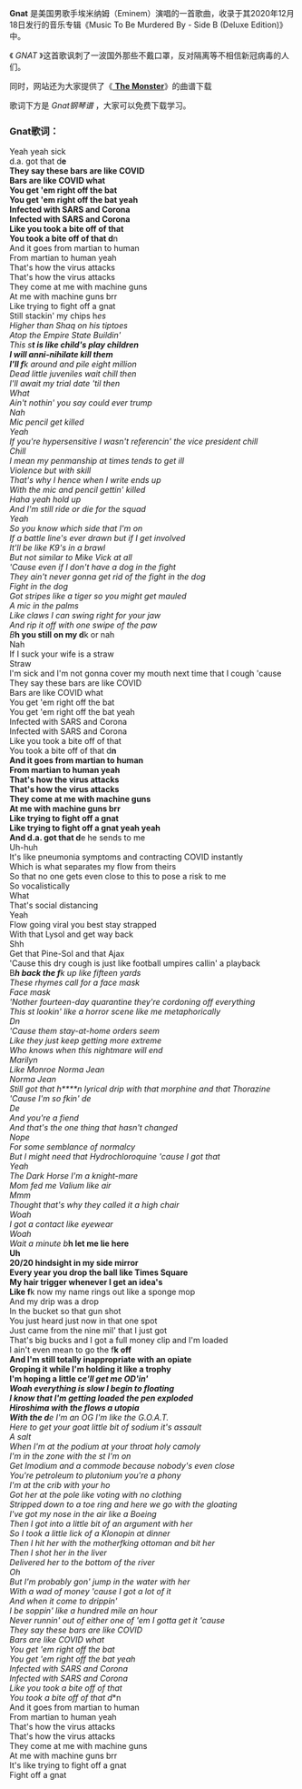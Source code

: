 

**Gnat** 是美国男歌手埃米纳姆（Eminem）演唱的一首歌曲，收录于其2020年12月18日发行的音乐专辑《Music To Be Murdered
By - Side B (Deluxe Edition)》中。

《 _GNAT_ 》这首歌讽刺了一波国外那些不戴口罩，反对隔离等不相信新冠病毒的人们。

同时，网站还为大家提供了《[ **The Monster**](Music-2992-The-Monster-Eminem---Rihanna.html
"The Monster")》的曲谱下载

歌词下方是 _Gnat钢琴谱_ ，大家可以免费下载学习。

### Gnat歌词：

Yeah yeah sick  
d.a. got that d**e  
They say these bars are like COVID  
Bars are like COVID what  
You get 'em right off the bat  
You get 'em right off the bat yeah  
Infected with SARS and Corona  
Infected with SARS and Corona  
Like you took a bite off of that  
You took a bite off of that d**n  
And it goes from martian to human  
From martian to human yeah  
That's how the virus attacks  
That's how the virus attacks  
They come at me with machine guns  
At me with machine guns brr  
Like trying to fight off a gnat  
Still stackin' my chips h*es  
Higher than Shaq on his tiptoes  
Atop the Empire State Buildin'  
This s**t is like child's play children  
I will anni-nihilate kill them  
I'll f**k around and pile eight million  
Dead little juveniles wait chill then  
I'll await my trial date 'til then  
What  
Ain't nothin' you say could ever trump  
Nah  
Mic pencil get killed  
Yeah  
If you're hypersensitive I wasn't referencin' the vice president chill  
Chill  
I mean my penmanship at times tends to get ill  
Violence but with skill  
That's why I hence when I write ends up  
With the mic and pencil gettin' killed  
Haha yeah hold up  
And I'm still ride or die for the squad  
Yeah  
So you know which side that I'm on  
If a battle line's ever drawn but if I get involved  
It'll be like K9's in a brawl  
But not similar to Mike Vick at all  
'Cause even if I don't have a dog in the fight  
They ain't never gonna get rid of the fight in the dog  
Fight in the dog  
Got stripes like a tiger so you might get mauled  
A mic in the palms  
Like claws I can swing right for your jaw  
And rip it off with one swipe of the paw  
B***h you still on my d**k or nah  
Nah  
If I suck your wife is a straw  
Straw  
I'm sick and I'm not gonna cover my mouth next time that I cough 'cause  
They say these bars are like COVID  
Bars are like COVID what  
You get 'em right off the bat  
You get 'em right off the bat yeah  
Infected with SARS and Corona  
Infected with SARS and Corona  
Like you took a bite off of that  
You took a bite off of that d**n  
And it goes from martian to human  
From martian to human yeah  
That's how the virus attacks  
That's how the virus attacks  
They come at me with machine guns  
At me with machine guns brr  
Like trying to fight off a gnat  
Like trying to fight off a gnat yeah yeah  
And d.a. got that d**e he sends to me  
Uh-huh  
It's like pneumonia symptoms and contracting COVID instantly  
Which is what separates my flow from theirs  
So that no one gets even close to this to pose a risk to me  
So vocalistically  
What  
That's social distancing  
Yeah  
Flow going viral you best stay strapped  
With that Lysol and get way back  
Shh  
Get that Pine-Sol and that Ajax  
'Cause this dry cough is just like football umpires callin' a playback  
B***h back the f**k up like fifteen yards  
These rhymes call for a face mask  
Face mask  
'Nother fourteen-day quarantine they're cordoning off everything  
This s**t lookin' like a horror scene like me metaphorically  
D**n  
'Cause them stay-at-home orders seem  
Like they just keep getting more extreme  
Who knows when this nightmare will end  
Marilyn  
Like Monroe Norma Jean  
Norma Jean  
Still got that h****n lyrical drip with that morphine and that Thorazine  
'Cause I'm so f**kin' d**e  
D**e  
And you're a fiend  
And that's the one thing that hasn't changed  
Nope  
For some semblance of normalcy  
But I might need that Hydrochloroquine 'cause I got that  
Yeah  
The Dark Horse I'm a knight-mare  
Mom fed me Valium like air  
Mmm  
Thought that's why they called it a high chair  
Woah  
I got a contact like eyewear  
Woah  
Wait a minute b***h let me lie here  
Uh  
20/20 hindsight in my side mirror  
Every year you drop the ball like Times Square  
My hair trigger whenever I get an idea's  
Like f**k now my name rings out like a sponge mop  
And my drip was a drop  
In the bucket so that gun shot  
You just heard just now in that one spot  
Just came from the nine mil' that I just got  
That's big bucks and I got a full money clip and I'm loaded  
I ain't even mean to go the f**k off  
And I'm still totally inappropriate with an opiate  
Groping it while I'm holding it like a trophy  
I'm hoping a little c*****e'll get me OD'in'  
Woah everything is slow I begin to floating  
I know that I'm getting loaded the pen exploded  
Hiroshima with the flows a utopia  
With the d**e I'm an OG I'm like the G.O.A.T.  
Here to get your goat little bit of sodium it's assault  
A salt  
When I'm at the podium at your throat holy camoly  
I'm in the zone with the s**t I'm on  
Get Imodium and a commode because nobody's even close  
You're petroleum to plutonium you're a phony  
I'm at the crib with your ho  
Got her at the pole like voting with no clothing  
Stripped down to a toe ring and here we go with the gloating  
I've got my nose in the air like a Boeing  
Then I got into a little bit of an argument with her  
So I took a little lick of a Klonopin at dinner  
Then I hit her with the motherf**king ottoman and bit her  
Then I shot her in the liver  
Delivered her to the bottom of the river  
Oh  
But I'm probably gon' jump in the water with her  
With a wad of money 'cause I got a lot of it  
And when it come to drippin'  
I be soppin' like a hundred mile an hour  
Never runnin' out of either one of 'em I gotta get it 'cause  
They say these bars are like COVID  
Bars are like COVID what  
You get 'em right off the bat  
You get 'em right off the bat yeah  
Infected with SARS and Corona  
Infected with SARS and Corona  
Like you took a bite off of that  
You took a bite off of that d**n  
And it goes from martian to human  
From martian to human yeah  
That's how the virus attacks  
That's how the virus attacks  
They come at me with machine guns  
At me with machine guns brr  
It's like trying to fight off a gnat  
Fight off a gnat

